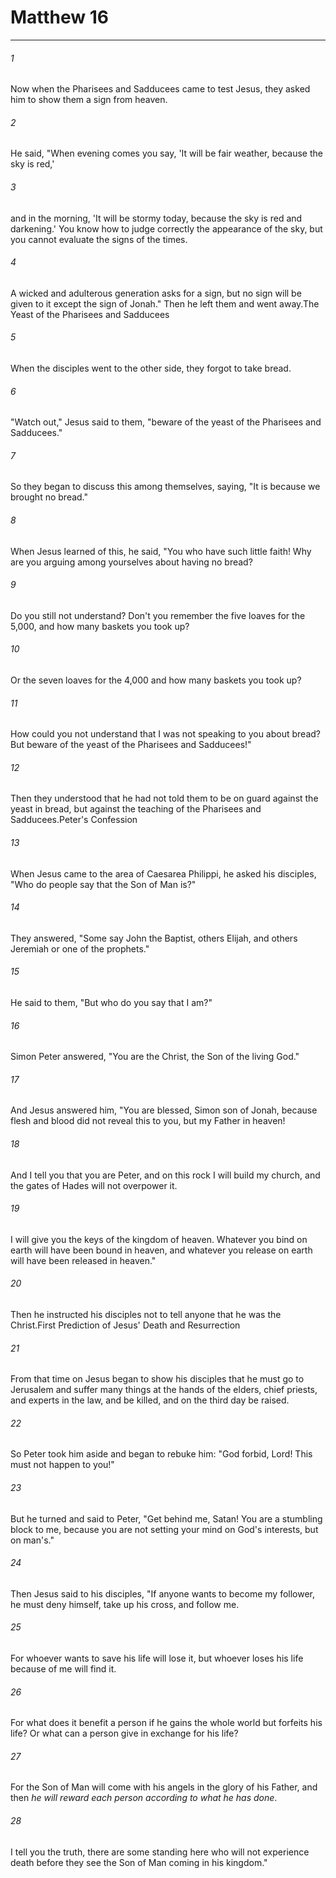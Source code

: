 # Matthew 16
***



###### 1 
Now when the Pharisees and Sadducees came to test Jesus, they asked him to show them a sign from heaven. 

###### 2 
He said, "When evening comes you say, 'It will be fair weather, because the sky is red,' 

###### 3 
and in the morning, 'It will be stormy today, because the sky is red and darkening.' You know how to judge correctly the appearance of the sky, but you cannot evaluate the signs of the times. 

###### 4 
A wicked and adulterous generation asks for a sign, but no sign will be given to it except the sign of Jonah." Then he left them and went away.The Yeast of the Pharisees and Sadducees 

###### 5 
When the disciples went to the other side, they forgot to take bread. 

###### 6 
"Watch out," Jesus said to them, "beware of the yeast of the Pharisees and Sadducees." 

###### 7 
So they began to discuss this among themselves, saying, "It is because we brought no bread." 

###### 8 
When Jesus learned of this, he said, "You who have such little faith! Why are you arguing among yourselves about having no bread? 

###### 9 
Do you still not understand? Don't you remember the five loaves for the 5,000, and how many baskets you took up? 

###### 10 
Or the seven loaves for the 4,000 and how many baskets you took up? 

###### 11 
How could you not understand that I was not speaking to you about bread? But beware of the yeast of the Pharisees and Sadducees!" 

###### 12 
Then they understood that he had not told them to be on guard against the yeast in bread, but against the teaching of the Pharisees and Sadducees.Peter's Confession 

###### 13 
When Jesus came to the area of Caesarea Philippi, he asked his disciples, "Who do people say that the Son of Man is?" 

###### 14 
They answered, "Some say John the Baptist, others Elijah, and others Jeremiah or one of the prophets." 

###### 15 
He said to them, "But who do you say that I am?" 

###### 16 
Simon Peter answered, "You are the Christ, the Son of the living God." 

###### 17 
And Jesus answered him, "You are blessed, Simon son of Jonah, because flesh and blood did not reveal this to you, but my Father in heaven! 

###### 18 
And I tell you that you are Peter, and on this rock I will build my church, and the gates of Hades will not overpower it. 

###### 19 
I will give you the keys of the kingdom of heaven. Whatever you bind on earth will have been bound in heaven, and whatever you release on earth will have been released in heaven." 

###### 20 
Then he instructed his disciples not to tell anyone that he was the Christ.First Prediction of Jesus' Death and Resurrection 

###### 21 
From that time on Jesus began to show his disciples that he must go to Jerusalem and suffer many things at the hands of the elders, chief priests, and experts in the law, and be killed, and on the third day be raised. 

###### 22 
So Peter took him aside and began to rebuke him: "God forbid, Lord! This must not happen to you!" 

###### 23 
But he turned and said to Peter, "Get behind me, Satan! You are a stumbling block to me, because you are not setting your mind on God's interests, but on man's." 

###### 24 
Then Jesus said to his disciples, "If anyone wants to become my follower, he must deny himself, take up his cross, and follow me. 

###### 25 
For whoever wants to save his life will lose it, but whoever loses his life because of me will find it. 

###### 26 
For what does it benefit a person if he gains the whole world but forfeits his life? Or what can a person give in exchange for his life? 

###### 27 
For the Son of Man will come with his angels in the glory of his Father, and then _he will reward each person according to what he has done_. 

###### 28 
I tell you the truth, there are some standing here who will not experience death before they see the Son of Man coming in his kingdom."
